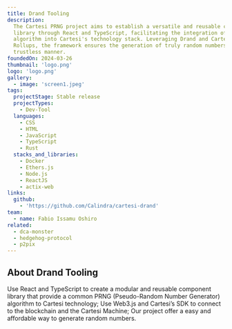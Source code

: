 ```yaml
---
title: Drand Tooling
description:
  The Cartesi PRNG project aims to establish a versatile and reusable component
  library through React and TypeScript, facilitating the integration of a PRNG
  algorithm into Cartesi's technology stack. Leveraging Drand and Cartesi
  Rollups, the framework ensures the generation of truly random numbers in a
  trustless manner.
foundedOn: 2024-03-26
thumbnail: 'logo.png'
logo: 'logo.png'
gallery:
  - image: 'screen1.jpeg'
tags:
  projectStage: Stable release
  projectTypes:
    - Dev-Tool
  languages:
    - CSS
    - HTML
    - JavaScript
    - TypeScript
    - Rust
  stacks_and_libraries:
    - Docker
    - Ethers.js
    - Node.js
    - ReactJS
    - actix-web
links:
  github:
    - 'https://github.com/Calindra/cartesi-drand'
team:
  - name: Fabio Issamu Oshiro
related:
  - dca-monster
  - hedgehog-protocol
  - p2pix
---
```


## About Drand Tooling

Use React and TypeScript to create a modular and reusable component library that
provide a common PRNG (Pseudo-Random Number Generator) algorithm to Cartesi
technology; Use Web3.js and Cartesi’s SDK to connect to the blockchain and the
Cartesi Machine; Our project offer a easy and affordable way to generate random
numbers.
